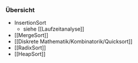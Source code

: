 ### Übersicht
+ InsertionSort
	+ siehe [[Laufzeitanalyse]]
+ [[MergeSort]]
+ [[Diskrete Mathematik/Kombinatorik/Quicksort]]
+ [[RadixSort]]
+ [[HeapSort]]